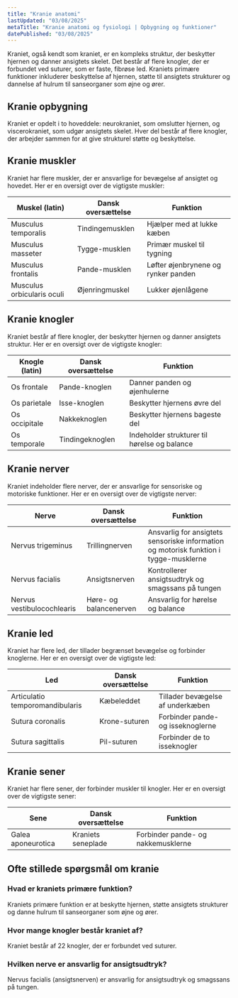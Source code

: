 ```yaml
---
title: "Kranie anatomi"
lastUpdated: "03/08/2025"
metaTitle: "Kranie anatomi og fysiologi | Opbygning og funktioner"
datePublished: "03/08/2025"
---
```


Kraniet, også kendt som kraniet, er en kompleks struktur, der beskytter hjernen og danner ansigtets skelet. Det består af flere knogler, der er forbundet ved suturer, som er faste, fibrøse led. Kraniets primære funktioner inkluderer beskyttelse af hjernen, støtte til ansigtets strukturer og dannelse af hulrum til sanseorganer som øjne og ører.

## Kranie opbygning

Kraniet er opdelt i to hoveddele: neurokraniet, som omslutter hjernen, og viscerokraniet, som udgør ansigtets skelet. Hver del består af flere knogler, der arbejder sammen for at give strukturel støtte og beskyttelse.

## Kranie muskler

Kraniet har flere muskler, der er ansvarlige for bevægelse af ansigtet og hovedet. Her er en oversigt over de vigtigste muskler:

| Muskel (latin) | Dansk oversættelse | Funktion |
|----------------|---------------------|----------|
| Musculus temporalis | Tindingemusklen | Hjælper med at lukke kæben |
| Musculus masseter | Tygge-musklen | Primær muskel til tygning |
| Musculus frontalis | Pande-musklen | Løfter øjenbrynene og rynker panden |
| Musculus orbicularis oculi | Øjenringmuskel | Lukker øjenlågene |

## Kranie knogler

Kraniet består af flere knogler, der beskytter hjernen og danner ansigtets struktur. Her er en oversigt over de vigtigste knogler:

| Knogle (latin) | Dansk oversættelse | Funktion |
|----------------|---------------------|----------|
| Os frontale | Pande-knoglen | Danner panden og øjenhulerne |
| Os parietale | Isse-knoglen | Beskytter hjernens øvre del |
| Os occipitale | Nakkeknoglen | Beskytter hjernens bageste del |
| Os temporale | Tindingeknoglen | Indeholder strukturer til hørelse og balance |

## Kranie nerver

Kraniet indeholder flere nerver, der er ansvarlige for sensoriske og motoriske funktioner. Her er en oversigt over de vigtigste nerver:

| Nerve | Dansk oversættelse | Funktion |
|-------|---------------------|----------|
| Nervus trigeminus | Trillingnerven | Ansvarlig for ansigtets sensoriske information og motorisk funktion i tygge-musklerne |
| Nervus facialis | Ansigtsnerven | Kontrollerer ansigtsudtryk og smagssans på tungen |
| Nervus vestibulocochlearis | Høre- og balancenerven | Ansvarlig for hørelse og balance |

## Kranie led

Kraniet har flere led, der tillader begrænset bevægelse og forbinder knoglerne. Her er en oversigt over de vigtigste led:

| Led | Dansk oversættelse | Funktion |
|-----|---------------------|----------|
| Articulatio temporomandibularis | Kæbeleddet | Tillader bevægelse af underkæben |
| Sutura coronalis | Krone-suturen | Forbinder pande- og isseknoglerne |
| Sutura sagittalis | Pil-suturen | Forbinder de to isseknogler |

## Kranie sener

Kraniet har flere sener, der forbinder muskler til knogler. Her er en oversigt over de vigtigste sener:

| Sene | Dansk oversættelse | Funktion |
|------|---------------------|----------|
| Galea aponeurotica | Kraniets seneplade | Forbinder pande- og nakkemusklerne |

## Ofte stillede spørgsmål om kranie

### Hvad er kraniets primære funktion?

Kraniets primære funktion er at beskytte hjernen, støtte ansigtets strukturer og danne hulrum til sanseorganer som øjne og ører.

### Hvor mange knogler består kraniet af?

Kraniet består af 22 knogler, der er forbundet ved suturer.

### Hvilken nerve er ansvarlig for ansigtsudtryk?

Nervus facialis (ansigtsnerven) er ansvarlig for ansigtsudtryk og smagssans på tungen.